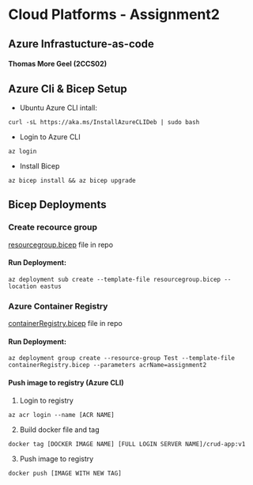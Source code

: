 # Cloud Platforms - Assignment2
## Azure Infrastucture-as-code
#### Thomas More Geel (2CCS02)

## Azure Cli & Bicep Setup

- Ubuntu Azure CLI intall:
```
curl -sL https://aka.ms/InstallAzureCLIDeb | sudo bash
```

- Login to Azure CLI

```
az login
```

- Install Bicep
```
az bicep install && az bicep upgrade
```


## Bicep Deployments
### Create recource group
[resourcegroup.bicep](Bicep/tests/resourcegroup.bicep) file in repo

#### Run Deployment:
```
az deployment sub create --template-file resourcegroup.bicep --location eastus
```


### Azure Container Registry
[containerRegistry.bicep](Bicep/tests/containerRegistry.bicep) file in repo

#### Run Deployment:
```
az deployment group create --resource-group Test --template-file containerRegistry.bicep --parameters acrName=assignment2
```

#### Push image to registry (Azure CLI)
1. Login to registry
```
az acr login --name [ACR NAME]
```
2. Build docker file and tag
```
docker tag [DOCKER IMAGE NAME] [FULL LOGIN SERVER NAME]/crud-app:v1
```
3. Push image to registry
```
docker push [IMAGE WITH NEW TAG]
```
